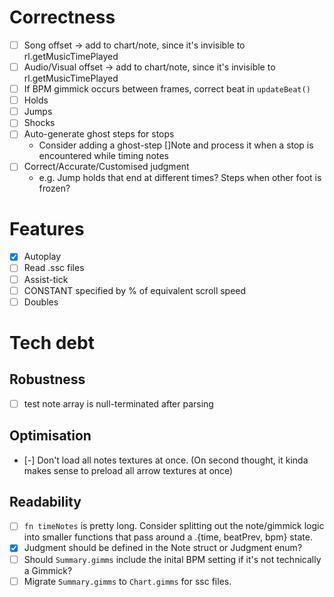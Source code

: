 # Correctness
- [ ] Song offset -> add to chart/note, since it's invisible to rl.getMusicTimePlayed
- [ ] Audio/Visual offset -> add to chart/note, since it's invisible to rl.getMusicTimePlayed
- [ ] If BPM gimmick occurs between frames, correct beat in `updateBeat()`
- [ ] Holds
- [ ] Jumps
- [ ] Shocks
- [ ] Auto-generate ghost steps for stops
  - Consider adding a ghost-step []Note and process it when a stop is encountered while timing notes
- [ ] Correct/Accurate/Customised judgment
  - e.g. Jump holds that end at different times? Steps when other foot is frozen?

# Features
- [x] Autoplay
- [ ] Read .ssc files
- [ ] Assist-tick
- [ ] CONSTANT specified by % of equivalent scroll speed
- [ ] Doubles

# Tech debt
## Robustness
- [ ] test note array is null-terminated after parsing

## Optimisation
- [-] Don't load all notes textures at once. (On second thought, it kinda makes sense to preload all arrow textures at once)

## Readability
- [ ] `fn timeNotes` is pretty long. Consider splitting out the note/gimmick logic into smaller functions that pass around a .{time, beatPrev, bpm} state.
- [x] Judgment should be defined in the Note struct or Judgment enum?
- [ ] Should `Summary.gimms` include the inital BPM setting if it's not technically a Gimmick?
- [ ] Migrate `Summary.gimms` to `Chart.gimms` for ssc files.
